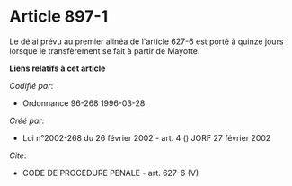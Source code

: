 # Article 897-1

Le délai prévu au premier alinéa de l'article 627-6 est porté à quinze jours lorsque le transfèrement se fait à partir de
Mayotte.

**Liens relatifs à cet article**

_Codifié par_:

  - Ordonnance 96-268 1996-03-28

_Créé par_:

  - Loi n°2002-268 du 26 février 2002 - art. 4 () JORF 27 février 2002

_Cite_:

  - CODE DE PROCEDURE PENALE - art. 627-6 (V)
